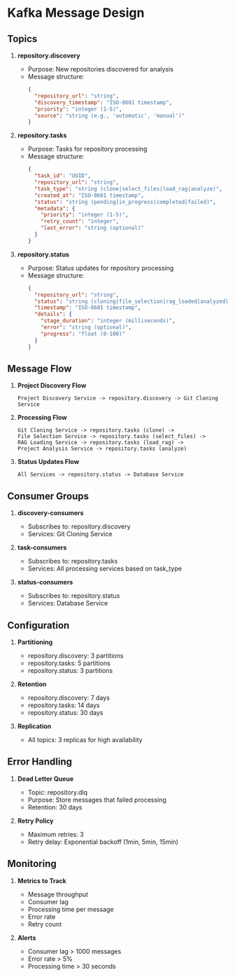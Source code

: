 # Kafka Message Design

## Topics

1. **repository.discovery**
   - Purpose: New repositories discovered for analysis
   - Message structure:
     ```json
     {
       "repository_url": "string",
       "discovery_timestamp": "ISO-8601 timestamp",
       "priority": "integer (1-5)",
       "source": "string (e.g., 'automatic', 'manual')"
     }
     ```

2. **repository.tasks**
   - Purpose: Tasks for repository processing
   - Message structure:
     ```json
     {
       "task_id": "UUID",
       "repository_url": "string",
       "task_type": "string (clone|select_files|load_rag|analyze)",
       "created_at": "ISO-8601 timestamp",
       "status": "string (pending|in_progress|completed|failed)",
       "metadata": {
         "priority": "integer (1-5)",
         "retry_count": "integer",
         "last_error": "string (optional)"
       }
     }
     ```

3. **repository.status**
   - Purpose: Status updates for repository processing
   - Message structure:
     ```json
     {
       "repository_url": "string",
       "status": "string (cloning|file_selection|rag_loaded|analyzed)",
       "timestamp": "ISO-8601 timestamp",
       "details": {
         "stage_duration": "integer (milliseconds)",
         "error": "string (optional)",
         "progress": "float (0-100)"
       }
     }
     ```

## Message Flow

1. **Project Discovery Flow**
   ```
   Project Discovery Service -> repository.discovery -> Git Cloning Service
   ```

2. **Processing Flow**
   ```
   Git Cloning Service -> repository.tasks (clone) ->
   File Selection Service -> repository.tasks (select_files) ->
   RAG Loading Service -> repository.tasks (load_rag) ->
   Project Analysis Service -> repository.tasks (analyze)
   ```

3. **Status Updates Flow**
   ```
   All Services -> repository.status -> Database Service
   ```

## Consumer Groups

1. **discovery-consumers**
   - Subscribes to: repository.discovery
   - Services: Git Cloning Service

2. **task-consumers**
   - Subscribes to: repository.tasks
   - Services: All processing services based on task_type

3. **status-consumers**
   - Subscribes to: repository.status
   - Services: Database Service

## Configuration

1. **Partitioning**
   - repository.discovery: 3 partitions
   - repository.tasks: 5 partitions
   - repository.status: 3 partitions

2. **Retention**
   - repository.discovery: 7 days
   - repository.tasks: 14 days
   - repository.status: 30 days

3. **Replication**
   - All topics: 3 replicas for high availability

## Error Handling

1. **Dead Letter Queue**
   - Topic: repository.dlq
   - Purpose: Store messages that failed processing
   - Retention: 30 days

2. **Retry Policy**
   - Maximum retries: 3
   - Retry delay: Exponential backoff (1min, 5min, 15min)

## Monitoring

1. **Metrics to Track**
   - Message throughput
   - Consumer lag
   - Processing time per message
   - Error rate
   - Retry count

2. **Alerts**
   - Consumer lag > 1000 messages
   - Error rate > 5%
   - Processing time > 30 seconds